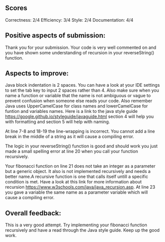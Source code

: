 ## Scores

Correctness:    2/4
Efficiency:     3/4
Style:          2/4
Documentation:  4/4

## Positive aspects of submission:

Thank you for your submission. Your code is very well commented on and you have shown some understanding
of recursion in your reverseString() function.

## Aspects to improve:

Java block indentation is 2 spaces. You can have a look at your IDE settings to set the
tab key to input 2 spaces rather than 4. Also make sure when you name a function or 
variable that the name is not ambiguous or vague to prevent confusion when someone else
reads your code. Also remember Java uses UpperCamelCase for class names and lowerCamelCase
for funtion and variables names. Here is a link to the java style guide 
https://google.github.io/styleguide/javaguide.html section 4 will help you with formatting
and section 5 will help with naming.

At line 7-8 and 18-19 the line-wrapping is incorrect. You cannot add a line break in the middle
of a string as it will cause a compiling error.

The logic in your reverseString() function is good and should work you just made a small spelling
error at line 20 when you call your function recursively.

Your fibonacci function on line 21 does not take an integer as a parameter but a generic object. 
It also is not implemented recursively and needs a better name.A recursive function is one that calls 
itself untill a specific condition is met. Have a look at this link for more information about 
recursion https://www.w3schools.com/java/java_recursion.asp. At line 23 you gave a variable the 
same name as a parameter variable which will cause a compiling error.


## Overall feedback:

This is a very good attempt. Try implementing your fibonacci function recursively and have a read through 
the Java style guide. Keep up the good work.





